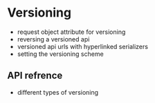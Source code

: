 # Versioning

- request object attribute for versioning
- reversing a versioned api
- versioned api urls with hyperlinked serializers
- setting the versioning scheme

## API refrence

- different types of versioning
